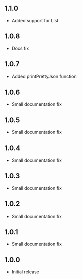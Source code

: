 ## 1.1.0

- Added support for List

## 1.0.8

- Docs fix

## 1.0.7

- Added printPrettyJson function

## 1.0.6

- Small documentation fix

## 1.0.5

- Small documentation fix

## 1.0.4

- Small documentation fix

## 1.0.3

- Small documentation fix

## 1.0.2

- Small documentation fix

## 1.0.1

- Small documentation fix

## 1.0.0

- Initial release
